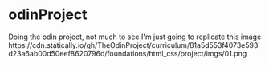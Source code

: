 # odinProject
<p> Doing the odin project, not much to see I'm just going to replicate this image https://cdn.statically.io/gh/TheOdinProject/curriculum/81a5d553f4073e593d23a6ab00d50eef8620796d/foundations/html_css/project/imgs/01.png <p>
